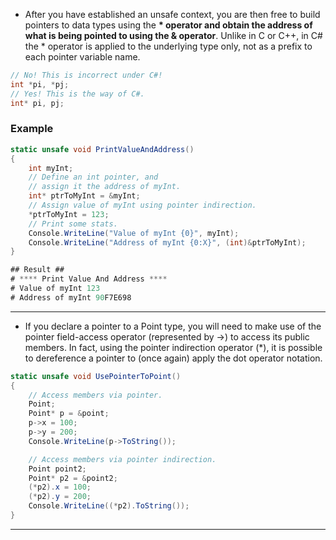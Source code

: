 - After you have established an unsafe context, you are then free to build pointers to data types using the  **\* operator and obtain the address of what is being pointed to using the & operator**. Unlike in C or C++, in C# the * operator is applied to the underlying type only, not as a prefix to each pointer variable name.

```csharp
// No! This is incorrect under C#!  
int *pi, *pj;  
// Yes! This is the way of C#.  
int* pi, pj;
```

### Example

```csharp
static unsafe void PrintValueAndAddress()  
{  
	int myInt;  
	// Define an int pointer, and  
	// assign it the address of myInt.  
	int* ptrToMyInt = &myInt;  
	// Assign value of myInt using pointer indirection.  
	*ptrToMyInt = 123;  
	// Print some stats.  
	Console.WriteLine("Value of myInt {0}", myInt);  
	Console.WriteLine("Address of myInt {0:X}", (int)&ptrToMyInt);  
}

## Result ## 
# **** Print Value And Address ****  
# Value of myInt 123  
# Address of myInt 90F7E698
```

---

- If you declare a pointer to a Point type, you will need to make use of the pointer field-access operator (represented by ->) to access its public members. In fact, using the pointer indirection operator (\*), it is possible to dereference a pointer to (once again) apply the dot operator notation.

```csharp
static unsafe void UsePointerToPoint()  
{  
	// Access members via pointer.  
	Point;  
	Point* p = &point;  
	p->x = 100;  
	p->y = 200;  
	Console.WriteLine(p->ToString());  

	// Access members via pointer indirection.  
	Point point2;  
	Point* p2 = &point2;  
	(*p2).x = 100;  
	(*p2).y = 200;  
	Console.WriteLine((*p2).ToString());  
}
```

---

